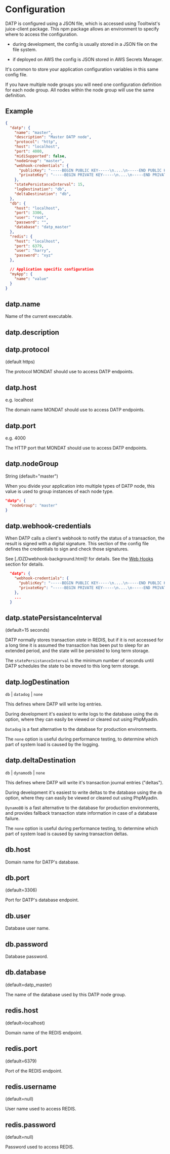 # Configuration

DATP is configured using a JSON file, which is accessed using
Tooltwist's juice-client package. This npm package allows an
environment to specify where to access the configuration.

- during development, the config is usually stored in a JSON
  file on the file system.

- if deployed on AWS the config is JSON stored in AWS Secrets Manager.

It's common to store your application configuration variables in this same config file.

If you have multiple node groups you will need one configuration
definition for each node group. All nodes within the node group will
use the same definition.

## Example

```json
{
  "datp": {
    "name": "master",
    "description": "Master DATP node",
    "protocol": "http",
    "host": "localhost",
    "port": 4000,
    "midiSupported": false,
    "nodeGroup": "master",
    "webhook-credentials": {
      "publicKey": "-----BEGIN PUBLIC KEY-----\n....\n-----END PUBLIC KEY-----\n",
      "privateKey": "-----BEGIN PRIVATE KEY-----\n....\n-----END PRIVATE KEY-----\n"
    },
    "statePersistanceInterval": 15,
    "logDestination": "db",
    "deltaDestination": "db",
  },
  "db": {
    "host": "localhost",
    "port": 3306,
    "user": "root",
    "password": "",
    "database": "datp_master"
  },
  "redis": {
    "host": "localhost",
    "port": 6379,
    "user": "harry",
    "password": "xyz"
  },

  // Application specific configuration
  "myApp": {
    "name": "value"
  }
}
```

## datp.name
Name of the current executable.

## datp.description


## datp.protocol
(default https)

The protocol MONDAT should use to access DATP endpoints.

## datp.host
e.g. localhost

The domain name MONDAT should use to access DATP endpoints.

## datp.port
e.g. 4000

The HTTP port that MONDAT should use to access DATP endpoints.

<!--
#### midiSupported
boolean (default=false)
If this is enabled the MONDAT will have the ability to use a music
midi controller to control loads applied while running load testing.
This requires that the 
-->

## datp.nodeGroup
String (default="master")

When you divide your application into multiple types of DATP node, this value is used to group instances of each node type.

```json
"datp": {
  "nodeGroup": "master"
}
```


## datp.webhook-credentials

When DATP calls a client's webhook to notify the status of a transaction, the result is signed with a digital signature. This section of the config file defines the credentials to sign and check
those signatures.

See [./DZDwebhook-background.html]! for details.
See the [Web Hooks](./DZDwebhook-background.html#web-hooks) section for details.

```json
  "datp": {
    "webhook-credentials": {
      "publicKey": "-----BEGIN PUBLIC KEY-----\n....\n-----END PUBLIC KEY-----\n",
      "privateKey": "-----BEGIN PRIVATE KEY-----\n....\n-----END PRIVATE KEY-----\n"
    },
    ...
  }
  ```

## datp.statePersistanceInterval
(default=15 seconds)  

DATP normally stores transaction _state_ in REDIS, but if it is not accessed for a long time it is assumed the transaction has been put to sleep for an extended
period, and the state will be persisted to long term storage.

The `statePersistanceInterval` is the minimum number of seconds until
DATP schedules the state to be moved to this long term storage.

## datp.logDestination
`db` | `datadog` | `none`

This defines where DATP will write log entries.

During development it's easiest to write logs to the database using the `db` option, where they can easily be viewed or cleared out using PhpMyadin.

`Datadog` is a fast alternative to the database for production
environments.

The `none` option is useful during performance testing, to determine
which part of system load is caused by the logging.


## datp.deltaDestination
`db` | `dynamodb` | `none`

This defines where DATP will write it's transaction journal entries ("deltas").

During development it's easiest to write deltas to the database using the `db` option, where they can easily be viewed or cleared out using PhpMyadin.

`DynamoDB` is a fast alternative to the database for production
environments, and provides fallback transaction state information in
case of a database failure.

The `none` option is useful during performance testing, to determine
which part of system load is caused by saving transaction deltas.


## db.host
Domain name for DATP's database.

## db.port
(default=3306)

Port for DATP's database endpoint.

## db.user
Database user name.

## db.password
Database password.

## db.database
(default=datp_master)

The name of the database used by this DATP node group.


## redis.host
(default=localhost)

Domain name of the REDIS endpoint.

## redis.port
(default=6379)

Port of the REDIS endpoint.

## redis.username
(default=null)

User name used to access REDIS.

## redis.password
(default=null)

Password used to access REDIS.

